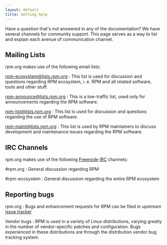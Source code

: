 ```yaml
---
layout: default
title: Getting help
---
```

Have a question that's not answered in any of the documentation? We have several channels for community support. This page serves as a way to list and explain each avenue of communication channel.

## Mailing Lists
rpm.org makes use of the following email lists:

[rpm-ecosystem@lists.rpm.org](http://lists.rpm.org/mailman/listinfo/rpm-ecosystem)
: This list is used for discussion and questions regarding RPM ecosystem, i. e. RPM and all related software, tools and other stuff.

[rpm-announce@lists.rpm.org](http://lists.rpm.org/mailman/listinfo/rpm-announce)
: This is a low-traffic list, used only for announcements regarding the RPM software.

[rpm-list@lists.rpm.org](http://lists.rpm.org/mailman/listinfo/rpm-list)
: This list is used for discussion and questions regarding the use of RPM software.

[rpm-maint@lists.rpm.org](http://lists.rpm.org/mailman/listinfo/rpm-maint)
: This list is used by RPM maintainers to discuss development and maintenance issues regarding the RPM software.


## IRC Channels
rpm.org makes use of the following [Freenode](http://freenode.net/)
[IRC](http://www.irchelp.org/) channels:

\#rpm.org
: General discussion regarding RPM

\#rpm-ecosystem
: General discussion regarding the entire RPM ecosystem

## Reporting bugs

rpm.org
: Bugs and enhancement requests for RPM can be filed in upstream
[issue tracker](https://github.com/rpm-software-management/rpm/issues)

Vendor bugs
: RPM is used in a variety of Linux distributions, varying greatly in the number of vendor-specific patches and configuration. Bugs experienced in these distributions are through the distribution vendor bug tracking system.
